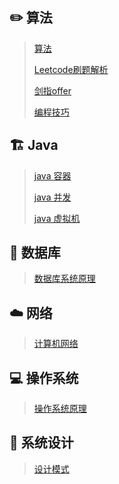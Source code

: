 ##  ✏️ 算法 ##

>  [算法](notes/Algorithm-menu.md)
>
>  [Leetcode刷题解析](notes/leetcode.md)
>
>  [剑指offer](notes/剑指offer.md)
>
>   [编程技巧](notes/编程技巧.md) 



## 🏗 Java

> [java 容器](notes/JAVA容器.md)
>
> [java 并发](notes/JAVA并发.md)
>
> [java 虚拟机](notes/JAVA虚拟机.md)



## 💾 数据库

>  [数据库系统原理](notes/数据库系统原理.md) 



## ☁️ 网络

>[计算机网络](notes/计算机网络.md)



## 💻 操作系统

> [操作系统原理](notes/操作系统原理.md)



## 🎨 系统设计

>  [设计模式](notes/设计模式.md) 